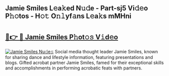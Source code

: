 ## Jamie Smiles L𝚎a𝚔ed N𝚞𝚍e - Part-sj5 Vi𝚍𝚎o P𝚑𝚘tos - H𝚘𝚝 O𝚗𝚕yf𝚊ns L𝚎a𝚔s mMHni

# <h2><a href="http://kf9ci2.oniu.top/?m=Jamie+Smiles">🔗👉 🔴 Jamie Smiles P𝚑ot𝚘𝚜 V𝚒d𝚎o</a></h2>

[![Jamie Smiles Nu𝚍e𝚜](https://i.imgur.com/0qMVB7G.gif)](http://kf9ci2.oniu.top/?m=Jamie+Smiles)
Social media thought leader Jamie Smiles, known for sharing dance and lifestyle information, featuring presentations and blogs. Gifted acrobat partner Jamie Smiles, famed for their exceptional skills and accomplishments in performing acrobatic feats with partners.  
